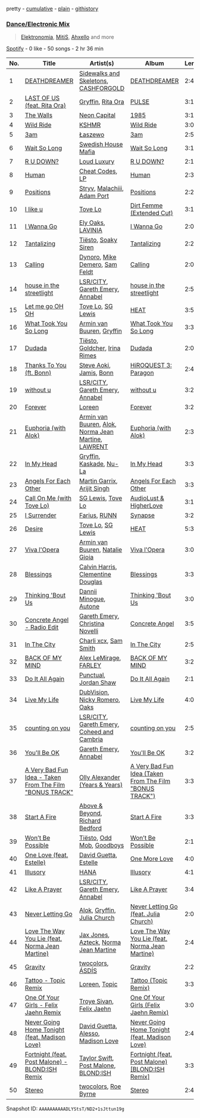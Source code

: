 pretty - [cumulative](/playlists/cumulative/37i9dQZF1EQp9BVPsNVof1.md) - [plain](/playlists/plain/37i9dQZF1EQp9BVPsNVof1) - [githistory](https://github.githistory.xyz/mdn522/spotify-playlist-archive/blob/main/playlists/plain/37i9dQZF1EQp9BVPsNVof1)

### [Dance/Electronic Mix](https://open.spotify.com/playlist/37i9dQZF1EQp9BVPsNVof1)

> <a href=spotify:playlist:37i9dQZF1EIVvAlTgqSb40>Elektronomia</a>, <a href=spotify:playlist:37i9dQZF1EIXCDrVAbfSV9>MitiS</a>, <a href=spotify:playlist:37i9dQZF1EIYZRDlsvEKaX>Ahxello</a> and more

[Spotify](https://open.spotify.com/user/spotify) - 0 like - 50 songs - 2 hr 36 min

| No. | Title | Artist(s) | Album | Length |
|---|---|---|---|---|
| 1 | [DEATHDREAMER](https://open.spotify.com/track/6FL3FIRUZhZQFhTHLnhYU7) | [Sidewalks and Skeletons](https://open.spotify.com/artist/48nHO1cuTbpx4ELhChsxX1), [CASHFORGOLD](https://open.spotify.com/artist/4FzthA7DjutA71z91I1DKX) | [DEATHDREAMER](https://open.spotify.com/album/7x9BtxZ7GNfjmiUaw1ca2r) | 2:47 |
| 2 | [LAST OF US \(feat\. Rita Ora\)](https://open.spotify.com/track/4CYjabtOnRXJHLClJSvQ1x) | [Gryffin](https://open.spotify.com/artist/2ZRQcIgzPCVaT9XKhXZIzh), [Rita Ora](https://open.spotify.com/artist/5CCwRZC6euC8Odo6y9X8jr) | [PULSE](https://open.spotify.com/album/1w6FcPbvr0g1PlinZesFKt) | 3:10 |
| 3 | [The Walls](https://open.spotify.com/track/2N5I0ZGwlNZQfeK3436bnq) | [Neon Capital](https://open.spotify.com/artist/7oat0qyfHf6VP8SnMwSN0J) | [1985](https://open.spotify.com/album/1XwgfPzzkiFkDa7YtfbXhV) | 3:12 |
| 4 | [Wild Ride](https://open.spotify.com/track/6MNUgYj2zReIKveWUBY2uD) | [KSHMR](https://open.spotify.com/artist/2wX6xSig4Rig5kZU6ePlWe) | [Wild Ride](https://open.spotify.com/album/0Gvqxk76tbtQaIDySOUpaT) | 3:00 |
| 5 | [3am](https://open.spotify.com/track/7qAuCJDxFwt6Zp8WWVK15h) | [Łaszewo](https://open.spotify.com/artist/6jxGLrn1I14RIeRYodOpLN) | [3am](https://open.spotify.com/album/4iwqQzA2I4bjGedTQjCKQV) | 2:52 |
| 6 | [Wait So Long](https://open.spotify.com/track/1UlkpIKiVchDMB03AN6LmT) | [Swedish House Mafia](https://open.spotify.com/artist/1h6Cn3P4NGzXbaXidqURXs) | [Wait So Long](https://open.spotify.com/album/4iJYUempAYp2xtPrUX5qKl) | 3:19 |
| 7 | [R U DOWN?](https://open.spotify.com/track/7DPGoEqSqJb8DuMjlwPCaD) | [Loud Luxury](https://open.spotify.com/artist/6t1gpxYbY8OlLA7D2RiikQ) | [R U DOWN?](https://open.spotify.com/album/0U4SQdmsqFF9dEeX2lzqKd) | 2:19 |
| 8 | [Human](https://open.spotify.com/track/3QV6KLr9VXTDMRLW0OSMUA) | [Cheat Codes](https://open.spotify.com/artist/7DMveApC7UnC2NPfPvlHSU), [LP](https://open.spotify.com/artist/0J7U24vlOOIeMpuaO6Q85A) | [Human](https://open.spotify.com/album/572MbsTP9h95W06jzXL1W2) | 2:35 |
| 9 | [Positions](https://open.spotify.com/track/3nnStd7PMGgrN0tfmdhv3j) | [Stryv](https://open.spotify.com/artist/6XjgqvaVLUib6lCerbZrYD), [Malachiii](https://open.spotify.com/artist/37lTKHi901VnwngQ7C8noT), [Adam Port](https://open.spotify.com/artist/2loEsOijJ6XiGzWYFXMIRk) | [Positions](https://open.spotify.com/album/3PrRNJ8J2SsqlPjjNvDeah) | 2:28 |
| 10 | [I like u](https://open.spotify.com/track/28XsFrUuLEcq9BnGlOHTyJ) | [Tove Lo](https://open.spotify.com/artist/4NHQUGzhtTLFvgF5SZesLK) | [Dirt Femme \(Extended Cut\)](https://open.spotify.com/album/4HqIEAaytAyzVPnnT0j9j3) | 3:10 |
| 11 | [I Wanna Go](https://open.spotify.com/track/23eZSuMOfsr4tTWcC6DGcG) | [Ely Oaks](https://open.spotify.com/artist/2MdFJmUQf3ckA99IhFF9my), [LAVINIA](https://open.spotify.com/artist/3VASiWHuSkZzujob6UXob6) | [I Wanna Go](https://open.spotify.com/album/3t1TE8ANrrQVau0Oeb3CIt) | 2:06 |
| 12 | [Tantalizing](https://open.spotify.com/track/799db91cR00On6N158VLHS) | [Tiësto](https://open.spotify.com/artist/2o5jDhtHVPhrJdv3cEQ99Z), [Soaky Siren](https://open.spotify.com/artist/1XWxrP7USdeZ3LKlXxdhpC) | [Tantalizing](https://open.spotify.com/album/6zE4ILhnXYqXot6bVh2k0C) | 2:26 |
| 13 | [Calling](https://open.spotify.com/track/470PN5CnJESugNjH3BUbGz) | [Dynoro](https://open.spotify.com/artist/3v6Ji4uoWtKRkhuDUaxi9n), [Mike Demero](https://open.spotify.com/artist/6rC45dneYNC1ulqOz12cyK), [Sam Feldt](https://open.spotify.com/artist/20gsENnposVs2I4rQ5kvrf) | [Calling](https://open.spotify.com/album/5mjzpW4bXDMFzz6OonCFaQ) | 2:09 |
| 14 | [house in the streetlight](https://open.spotify.com/track/2oKH22tSUiqdjDSUhnWz0t) | [LSR/CITY](https://open.spotify.com/artist/0YQ22xAzgefaKw8vKCAEp2), [Gareth Emery](https://open.spotify.com/artist/0hprEC0nsWuQPSHag1O2Vi), [Annabel](https://open.spotify.com/artist/4zR2t8bagib4ozydVgb93l) | [house in the streetlight](https://open.spotify.com/album/0zaBQVn70gLIwHrKto8ViF) | 2:55 |
| 15 | [Let me go OH OH](https://open.spotify.com/track/1Bsj770Tk7TNGMuvNCYWZp) | [Tove Lo](https://open.spotify.com/artist/4NHQUGzhtTLFvgF5SZesLK), [SG Lewis](https://open.spotify.com/artist/0GG2cWaonE4JPrjcCCQ1EG) | [HEAT](https://open.spotify.com/album/5xBJBxfQFowtJ5yq7MnXMG) | 3:58 |
| 16 | [What Took You So Long](https://open.spotify.com/track/2YSWJU0HINhi24oH19ALo6) | [Armin van Buuren](https://open.spotify.com/artist/0SfsnGyD8FpIN4U4WCkBZ5), [Gryffin](https://open.spotify.com/artist/2ZRQcIgzPCVaT9XKhXZIzh) | [What Took You So Long](https://open.spotify.com/album/5BxLMz1DhF1yZNdeAlID3h) | 3:31 |
| 17 | [Dudada](https://open.spotify.com/track/1GENOPUqhM4POXH65ZnqZm) | [Tiësto](https://open.spotify.com/artist/2o5jDhtHVPhrJdv3cEQ99Z), [Goldcher](https://open.spotify.com/artist/1n9K41Jye8s8F0z1hb1Qhz), [Irina Rimes](https://open.spotify.com/artist/1OQa8VMULlbmbFmDcdfBZj) | [Dudada](https://open.spotify.com/album/6IvbfG3vczBLqQITICdpKR) | 2:08 |
| 18 | [Thanks To You \(ft\. Bonn\)](https://open.spotify.com/track/61A4UoD4FQhCJOlIJlfmnz) | [Steve Aoki](https://open.spotify.com/artist/77AiFEVeAVj2ORpC85QVJs), [Jamis](https://open.spotify.com/artist/2SdcyCKXwjtQJymVLGyBlx), [Bonn](https://open.spotify.com/artist/7Io0XduXk7aOHFHA7sLru2) | [HiROQUEST 3: Paragon](https://open.spotify.com/album/0SZQbOi7KSqnvTu6l7d9YR) | 2:48 |
| 19 | [without u](https://open.spotify.com/track/2VHMxDk7cTzeZOIZozfTfi) | [LSR/CITY](https://open.spotify.com/artist/0YQ22xAzgefaKw8vKCAEp2), [Gareth Emery](https://open.spotify.com/artist/0hprEC0nsWuQPSHag1O2Vi), [Annabel](https://open.spotify.com/artist/4zR2t8bagib4ozydVgb93l) | [without u](https://open.spotify.com/album/69IL9BtvOJJpiLtQ30QCPf) | 3:20 |
| 20 | [Forever](https://open.spotify.com/track/2MZjkieXlnbynYBBM6y0Uj) | [Loreen](https://open.spotify.com/artist/49aaHxvAJ0tCh0F15OnwIl) | [Forever](https://open.spotify.com/album/6ExhrcMMCBhL4wSIpLffA7) | 3:23 |
| 21 | [Euphoria \(with Alok\)](https://open.spotify.com/track/2Fv1x10CiHukDdu96CYeHc) | [Armin van Buuren](https://open.spotify.com/artist/0SfsnGyD8FpIN4U4WCkBZ5), [Alok](https://open.spotify.com/artist/0NGAZxHanS9e0iNHpR8f2W), [Norma Jean Martine](https://open.spotify.com/artist/2fsk4VlJdNF6G8cCMDrrzB), [LAWRENT](https://open.spotify.com/artist/0O9m6ZuAAvUOhT6OgbtAmI) | [Euphoria \(with Alok\)](https://open.spotify.com/album/3lFUdKS5aaxORrnAzj7XIp) | 2:31 |
| 22 | [In My Head](https://open.spotify.com/track/5zXfHNzmiGLpMJhzFdD7bM) | [Gryffin](https://open.spotify.com/artist/2ZRQcIgzPCVaT9XKhXZIzh), [Kaskade](https://open.spotify.com/artist/6TQj5BFPooTa08A7pk8AQ1), [Nu\-La](https://open.spotify.com/artist/4yzrGOiPCcssfpKBT0bnHR) | [In My Head](https://open.spotify.com/album/40SaMKXFBRBnQJpAkXzcHr) | 3:35 |
| 23 | [Angels For Each Other](https://open.spotify.com/track/7KPcippmg9MvPzb3dzNpQW) | [Martin Garrix](https://open.spotify.com/artist/60d24wfXkVzDSfLS6hyCjZ), [Arijit Singh](https://open.spotify.com/artist/4YRxDV8wJFPHPTeXepOstw) | [Angels For Each Other](https://open.spotify.com/album/1bOANBDFMPylV75pmNK4l3) | 3:35 |
| 24 | [Call On Me \(with Tove Lo\)](https://open.spotify.com/track/6WVAIYjmeVmF2oex2KOP43) | [SG Lewis](https://open.spotify.com/artist/0GG2cWaonE4JPrjcCCQ1EG), [Tove Lo](https://open.spotify.com/artist/4NHQUGzhtTLFvgF5SZesLK) | [AudioLust & HigherLove](https://open.spotify.com/album/5861K3sQgAwu1sswhe5Gw8) | 3:16 |
| 25 | [I Surrender](https://open.spotify.com/track/3CqljDwvW3VLecNUNqTdDr) | [Farius](https://open.spotify.com/artist/76hZkywgIhbcrNft5bToXZ), [RUNN](https://open.spotify.com/artist/3l0H4QNiYYNdIsnZ4JgJAg) | [Synapse](https://open.spotify.com/album/5537uajf1toPNXqzVKaTaB) | 3:21 |
| 26 | [Desire](https://open.spotify.com/track/4gZUsulDxBJUHRcyFKYKYf) | [Tove Lo](https://open.spotify.com/artist/4NHQUGzhtTLFvgF5SZesLK), [SG Lewis](https://open.spotify.com/artist/0GG2cWaonE4JPrjcCCQ1EG) | [HEAT](https://open.spotify.com/album/5xBJBxfQFowtJ5yq7MnXMG) | 5:34 |
| 27 | [Viva l'Opera](https://open.spotify.com/track/06AHOI8pzCfAhhvIB8s1Pe) | [Armin van Buuren](https://open.spotify.com/artist/0SfsnGyD8FpIN4U4WCkBZ5), [Natalie Gioia](https://open.spotify.com/artist/7Im3RJDHc4svDzWNlSvoAO) | [Viva l'Opera](https://open.spotify.com/album/7bm7dbkB0iExYNKbddfwTE) | 3:07 |
| 28 | [Blessings](https://open.spotify.com/track/78nx0HDJIFD5xDq2L5420Z) | [Calvin Harris](https://open.spotify.com/artist/7CajNmpbOovFoOoasH2HaY), [Clementine Douglas](https://open.spotify.com/artist/4DWuml4Jf6K81b5rAPwMb6) | [Blessings](https://open.spotify.com/album/5awEnPUdqgYwqsc33hPk52) | 3:39 |
| 29 | [Thinking 'Bout Us](https://open.spotify.com/track/5Ud5RWUsSqRqX2jq0phPji) | [Dannii Minogue](https://open.spotify.com/artist/6XCS9JCn56Q252cMOTbeq6), [Autone](https://open.spotify.com/artist/0WGyRlpVIGUFhFxdJI3pue) | [Thinking 'Bout Us](https://open.spotify.com/album/2ZmsDNGEAlthhi9HErACpr) | 3:01 |
| 30 | [Concrete Angel \- Radio Edit](https://open.spotify.com/track/2zM1zEjv2JX1qTmSDeB8IL) | [Gareth Emery](https://open.spotify.com/artist/0hprEC0nsWuQPSHag1O2Vi), [Christina Novelli](https://open.spotify.com/artist/1dbzT291PCwwYJK0l3Tr1n) | [Concrete Angel](https://open.spotify.com/album/4Jykpzu0mPClJY1eo77H5o) | 3:55 |
| 31 | [In The City](https://open.spotify.com/track/0czFdrSts0CkZDa77x2wuu) | [Charli xcx](https://open.spotify.com/artist/25uiPmTg16RbhZWAqwLBy5), [Sam Smith](https://open.spotify.com/artist/2wY79sveU1sp5g7SokKOiI) | [In The City](https://open.spotify.com/album/7lPffWzEUD8ODjU6CkhvvW) | 2:56 |
| 32 | [BACK OF MY MIND](https://open.spotify.com/track/2KICDTj8KkODjuit7v4AK6) | [Alex LeMirage](https://open.spotify.com/artist/2fYtH8OoLTeDIicmFH9dNu), [FARLEY](https://open.spotify.com/artist/7uYA1SvZLemlrGJxyqdf4O) | [BACK OF MY MIND](https://open.spotify.com/album/19uIrDTrWHNYP4uqmUNVcE) | 3:21 |
| 33 | [Do It All Again](https://open.spotify.com/track/6BwPstqf4RoRMbDidFWNxE) | [Punctual](https://open.spotify.com/artist/1ocnIbhFWM9bSPrd7Hu4zF), [Jordan Shaw](https://open.spotify.com/artist/6Z8vLeI1ZMj2kzTNWVOBXr) | [Do It All Again](https://open.spotify.com/album/1WIy38HHVBg8KG3hVkCE2V) | 2:17 |
| 34 | [Live My Life](https://open.spotify.com/track/2a0Az8oSMkiZjOpWNzXICs) | [DubVision](https://open.spotify.com/artist/3XINWZaloea97SIRiyTJxX), [Nicky Romero](https://open.spotify.com/artist/5ChF3i92IPZHduM7jN3dpg), [Oaks](https://open.spotify.com/artist/1X2sRzO3K7Uvry9JWbG2iO) | [Live My Life](https://open.spotify.com/album/7C4dHLELP7ivO6HXeLltK3) | 4:01 |
| 35 | [counting on you](https://open.spotify.com/track/1gY0B8A75V0FgkoVP40iHy) | [LSR/CITY](https://open.spotify.com/artist/0YQ22xAzgefaKw8vKCAEp2), [Gareth Emery](https://open.spotify.com/artist/0hprEC0nsWuQPSHag1O2Vi), [Coheed and Cambria](https://open.spotify.com/artist/3utxjLheHaVEd9bPjQRsy8) | [counting on you](https://open.spotify.com/album/5toJaA5ZDKhakB72OGPxm4) | 2:59 |
| 36 | [You'll Be OK](https://open.spotify.com/track/1YXUD5D1ZRSaKZRZME4UB5) | [Gareth Emery](https://open.spotify.com/artist/0hprEC0nsWuQPSHag1O2Vi), [Annabel](https://open.spotify.com/artist/4zR2t8bagib4ozydVgb93l) | [You'll Be OK](https://open.spotify.com/album/01DFy2pJN1Pn6ilBGIE0QC) | 3:29 |
| 37 | [A Very Bad Fun Idea \- Taken From The Film "BONUS TRACK"](https://open.spotify.com/track/2G5JdsSuoOEHXQVqO7uFui) | [Olly Alexander \(Years & Years\)](https://open.spotify.com/artist/5vBSrE1xujD2FXYRarbAXc) | [A Very Bad Fun Idea \(Taken From The Film "BONUS TRACK"\)](https://open.spotify.com/album/6FYhRX8riiDRSv0HpE5jvU) | 3:35 |
| 38 | [Start A Fire](https://open.spotify.com/track/1JRT85GUkv47WyVRwnIEA9) | [Above & Beyond](https://open.spotify.com/artist/10gzBoINW3cLJfZUka8Zoe), [Richard Bedford](https://open.spotify.com/artist/5JbD3IL6449LrMT8ct6KTB) | [Start A Fire](https://open.spotify.com/album/7qViCh6TgkVwJJdIyKkCmi) | 3:37 |
| 39 | [Won’t Be Possible](https://open.spotify.com/track/20kaCbdgkJRUPniPVZgsoR) | [Tiësto](https://open.spotify.com/artist/2o5jDhtHVPhrJdv3cEQ99Z), [Odd Mob](https://open.spotify.com/artist/4qLwtWhlhyAoQ4S9mSrDW9), [Goodboys](https://open.spotify.com/artist/2nm38smINjms1LtczR0Cei) | [Won’t Be Possible](https://open.spotify.com/album/6AsH075qDhDhjb7S56zY7p) | 2:16 |
| 40 | [One Love \(feat\. Estelle\)](https://open.spotify.com/track/27UbJMlccoT0HuojJo91S8) | [David Guetta](https://open.spotify.com/artist/1Cs0zKBU1kc0i8ypK3B9ai), [Estelle](https://open.spotify.com/artist/5T0MSzX9RC5NA6gAI6irSn) | [One More Love](https://open.spotify.com/album/7fHeCs5cgtXYqxBPG1iK1n) | 4:01 |
| 41 | [Illusory](https://open.spotify.com/track/7v26cxRVJgMX3uk2iB7HwX) | [HANA](https://open.spotify.com/artist/224Zsim3dmWXWYUXFuHv0o) | [Illusory](https://open.spotify.com/album/3racGyzHkf4XvBt736B4y6) | 4:10 |
| 42 | [Like A Prayer](https://open.spotify.com/track/5DIOs6NEUV14lGzerovXZN) | [LSR/CITY](https://open.spotify.com/artist/0YQ22xAzgefaKw8vKCAEp2), [Gareth Emery](https://open.spotify.com/artist/0hprEC0nsWuQPSHag1O2Vi), [Annabel](https://open.spotify.com/artist/4zR2t8bagib4ozydVgb93l) | [Like A Prayer](https://open.spotify.com/album/0P0UAa1mOYWrKpuCFklA87) | 3:49 |
| 43 | [Never Letting Go](https://open.spotify.com/track/50aavjIFmj5VB6Cxkcx2X7) | [Alok](https://open.spotify.com/artist/0NGAZxHanS9e0iNHpR8f2W), [Gryffin](https://open.spotify.com/artist/2ZRQcIgzPCVaT9XKhXZIzh), [Julia Church](https://open.spotify.com/artist/4dHGNdVhBxCJUyMk9dR727) | [Never Letting Go \(feat\. Julia Church\)](https://open.spotify.com/album/3D4noTUY4HJPPf3Swo3XM9) | 2:02 |
| 44 | [Love The Way You Lie \(feat\. Norma Jean Martine\)](https://open.spotify.com/track/0KEQ6X89UPO4wUFjLoIERl) | [Jax Jones](https://open.spotify.com/artist/4Q6nIcaBED8qUel8bBx6Cr), [Azteck](https://open.spotify.com/artist/13NpuESz6tlK819yBs0PuS), [Norma Jean Martine](https://open.spotify.com/artist/2fsk4VlJdNF6G8cCMDrrzB) | [Love The Way You Lie \(feat\. Norma Jean Martine\)](https://open.spotify.com/album/5P3i2e0G7OZFlHW6k01qNE) | 2:40 |
| 45 | [Gravity](https://open.spotify.com/track/7qhPd5HqLrCVpCWvpy8Hrh) | [twocolors](https://open.spotify.com/artist/7ACEUD7UsmmXrnj4OLt8f9), [ÁSDÍS](https://open.spotify.com/artist/28y5ZcfpdZAfeEE5ftCfUg) | [Gravity](https://open.spotify.com/album/6Wkt3HuhyHbxN7G9aSJ6L9) | 2:24 |
| 46 | [Tattoo \- Topic Remix](https://open.spotify.com/track/2HJBsWX5LQK8Y95JzPJ4zp) | [Loreen](https://open.spotify.com/artist/49aaHxvAJ0tCh0F15OnwIl), [Topic](https://open.spotify.com/artist/0u6GtibW46tFX7koQ6uNJZ) | [Tattoo \(Topic Remix\)](https://open.spotify.com/album/1nAJInWgfbBTHuK4osAGM9) | 3:31 |
| 47 | [One Of Your Girls \- Felix Jaehn Remix](https://open.spotify.com/track/2g9QPGMEe9WTAMtvotuD1e) | [Troye Sivan](https://open.spotify.com/artist/3WGpXCj9YhhfX11TToZcXP), [Felix Jaehn](https://open.spotify.com/artist/4bL2B6hmLlMWnUEZnorEtG) | [One Of Your Girls \(Felix Jaehn Remix\)](https://open.spotify.com/album/2osZd5UmUxgyeQYN5Dr9bb) | 3:03 |
| 48 | [Never Going Home Tonight \(feat\. Madison Love\)](https://open.spotify.com/track/7K1BLb6MpvKuGEPpHw35mO) | [David Guetta](https://open.spotify.com/artist/1Cs0zKBU1kc0i8ypK3B9ai), [Alesso](https://open.spotify.com/artist/4AVFqumd2ogHFlRbKIjp1t), [Madison Love](https://open.spotify.com/artist/3BkE65DVH2NZSDQa6ZszcJ) | [Never Going Home Tonight \(feat\. Madison Love\)](https://open.spotify.com/album/0tn39dXCidefjSr5PqXbcX) | 2:44 |
| 49 | [Fortnight \(feat\. Post Malone\) \- BLOND:ISH Remix](https://open.spotify.com/track/1gejz5ROvJBUb6WJzkMAcc) | [Taylor Swift](https://open.spotify.com/artist/06HL4z0CvFAxyc27GXpf02), [Post Malone](https://open.spotify.com/artist/246dkjvS1zLTtiykXe5h60), [BLOND:ISH](https://open.spotify.com/artist/6zsJjoCtL1WByG0VsuFWzR) | [Fortnight \(feat\. Post Malone\) \[BLOND:ISH Remix\]](https://open.spotify.com/album/1agEHpWnELaZHWzcbGDCpu) | 3:36 |
| 50 | [Stereo](https://open.spotify.com/track/3ekheCAmDutf88rPe0WQU1) | [twocolors](https://open.spotify.com/artist/7ACEUD7UsmmXrnj4OLt8f9), [Roe Byrne](https://open.spotify.com/artist/6LjXRw1jZBtm5zCuorBJGg) | [Stereo](https://open.spotify.com/album/1tuvLXYPZgkyxDVM1ePw4w) | 2:46 |

Snapshot ID: `AAAAAAAAAADLYStsT/ND2+1sJttun19g`
